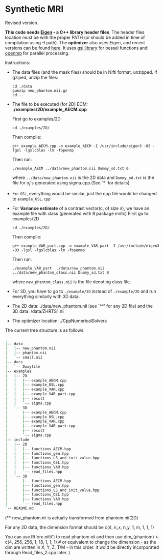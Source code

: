 # Synthetic MRI

Revised version.


**This code needs [Eigen](http://eigen.tuxfamily.org/) - a C++ library header files**. 
The header files location must be with the proper PATH (or should be added in time of compilation using -I path).
The **optimizer** also uses Eigen, and recent versions can be found [here](https://github.com/PatWie/CppNumericalSolvers).
It uses [gsl library](https://www.gnu.org/software/gsl/) for bessel functions and [openmp](https://www.openmp.org/) for parallel processing.


Instructions:
* The data files (and the mask files) should be in Nifti format, unzipped. 
	If gziped, unzip the files: 
	```console 
	cd ./data
	gunzip new_phantom.nii.gz
	cd ..
	```

* The file to be executed (for 2D) ECM: **./examples/2D/example_AECM.cpp**
    
    First go to examples/2D
    ```console
    cd ./examples/2D/
    ``` 
    Then compile:
    ```console
    g++ example_AECM.cpp -o example_AECM -I /usr/include/eigen3 -O3 -lgsl -lgslcblas -lm -fopenmp
    ```
    Then run:
    ```console
    ./example_AECM ../data/new_phantom.nii Dummy_sd.txt 0
    ```
    where `../data/new_phantom.nii` is the 2D data and `Dummy_sd.txt` is the file for $\sigma_j$'s generated using sigma.cpp.(See `*' for details)

* For `OSL`, everything would be similar, just the cpp file would be changed to `example_OSL.cpp` 

* For **Variance estimate** of a contrast vector(c, of size n), we have an example file with class (generated with R package mritc)
	First go to examples/2D
    ```console
    cd ./examples/2D/
    ``` 
    Then compile:
    ```console
    g++ example_VAR_part.cpp -o example_VAR_part -I /usr/include/eigen3 -O3 -lgsl -lgslcblas -lm -fopenmp
    ```
    Then run:
    ```console
    ./example_VAR_part ../data/new_phantom.nii ../data/new_phantom_class.nii Dummy_sd.txt 0
    ```
    where `new_phantom_class.nii` is the file denoting class file. 



* For 3D, you have to go to `./example/3D` instead of `./example/2D` and run everything similarly with 3D data. 



* The 2D data: ./data/new_phantom.nii (see `**' for any 2D file)
  and the 3D data ./data/ZHRTS1.nii


* The optimizer location: ./CppNumericalSolvers


The current tree structure is as follows:
```bash
.
|-- data
|   |-- new_phantom.nii
|   |-- phantom.nii
|   `-- small.nii
|-- docs
|   `-- Doxyfile
|-- examples
|   |-- 2D
|   |   |-- example_AECM.cpp
|   |   |-- example_OSL.cpp
|   |   |-- example_VAR.cpp
|   |   |-- example_VAR_part.cpp
|   |   |-- result
|   |   `-- sigma.cpp
|   `-- 3D
|       |-- example_AECM.cpp
|       |-- example_OSL.cpp
|       |-- example_VAR.cpp
|       |-- example_VAR_part.cpp
|       |-- result
|       `-- sigma.cpp
|-- include
|   |-- 2D
|   |   |-- functions_AECM.hpp
|   |   |-- functions_gen.hpp
|   |   |-- functions_LS_and_init_value.hpp
|   |   |-- functions_OSL.hpp
|   |   |-- functions_VAR.hpp
|   |   `-- read_files.hpp
|   `-- 3D
|       |-- functions_AECM.hpp
|       |-- functions_gen.hpp
|       |-- functions_LS_and_init_value.hpp
|       |-- functions_OSL.hpp
|       |-- functions_VAR.hpp
|       `-- read_files.hpp
`-- README.md

```




(** new_phantom.nii is actually transformed from phantom.nii(2D)

For any 2D data, the dimension format should be c(4, n_x, n_y, 1, m, 1, 1, 1)

You can use R('oro.nifti') to read phantom.nii and then use
dim_(phantom) <- c(4, 256, 256, 1, 18, 1, 1, 1) # or equivalent
to change the dimension - as the dim are written in X, Y, Z, T/M - in this order.
It wold be directly incorporated through Read_files_2.cpp later. 
)
